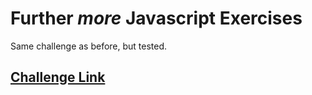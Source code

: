 # Further *more* Javascript Exercises

Same challenge as before, but tested.

## [Challenge Link](https://github.com/makersacademy/course/blob/master/further_javascript/01_setting_up_with_angular.md)
